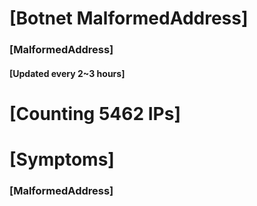 # [Botnet MalformedAddress]
### [MalformedAddress]
#### [Updated every 2~3 hours]

# [Counting 5462 IPs]

# [Symptoms] 
###   [MalformedAddress]
